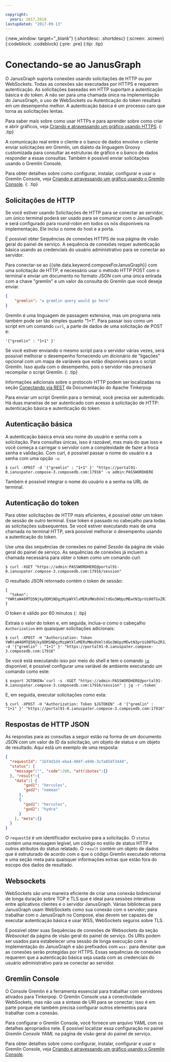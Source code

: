 ```yaml
---

copyright:
  years: 2017,2018
lastupdated: "2017-09-13"
---
```


{:new_window: target="_blank"}
{:shortdesc: .shortdesc}
{:screen: .screen}
{:codeblock: .codeblock}
{:pre: .pre}
{:tip: .tip}

# Conectando-se ao JanusGraph

O JanusGraph suporta conexões usando solicitações de HTTP ou por WebSockets. Todas as conexões são executadas por HTTPS e requerem autenticação. As solicitações baseadas em HTTP suportam a autenticação básica e do token. A não ser para uma chamada única na implementação do JanusGraph, o uso de WebSockets ou Autenticação do token resultará em um desempenho melhor. A autenticação básica é um processo caro que torna as solicitações lentas.

Para saber mais sobre como usar HTTPs e para aprender sobre como criar e abrir gráficos, veja [Criando e atravessando um gráfico usando HTTPS](./tutorial-https.html).
{: .tip}

A comunicação real entre o cliente e o banco de dados envolve o cliente enviar solicitações em Gremlin, um dialeto da linguagem Groovy customizada para consultar as estruturas de gráfico e o banco de dados responder a essas consultas. Também é possível enviar solicitações usando o Gremlin Console.

Para obter detalhes sobre como configurar, instalar, configurar e usar o Gremlin Console, veja [Criando e atravessando um gráfico usando o Gremlin Console](./tutorial-gremlin-console.html).
{: .tip}

## Solicitações de HTTP

Se você estiver usando Solicitações de HTTP para se conectar ao servidor, um único terminal poderá ser usado para se comunicar com o JanusGraph e será configurado para round-robin em todos os nós disponíveis na implementação. Ele inclui o nome do host e a porta.

É possível obter Sequências de conexões HTTPS de sua página de visão geral do painel de serviço. A sequência de conexões requer autenticação básica usando as credenciais do usuário administrativo para se conectar ao servidor.

Para conectar-se ao {{site.data.keyword.composeForJanusGraph}} com uma solicitação de HTTP, é necessário usar o método HTTP POST com o terminal e enviar um documento no formato JSON com uma única entrada com a chave "gremlin" e um valor da consulta do Gremlin que você deseja enviar. 

```json
{
    "gremlin": "a gremlin query would go here"
}
```

Gremlin é uma linguagem de passagem extensiva, mas um programa nela também pode ser tão simples quanto "1+1". Para passar isso como um script em um comando `curl`, a parte de dados de uma solicitação de POST é:

```
'{"gremlin" : "1+1" }'
``` 

Se você estiver enviando o mesmo script para o servidor várias vezes, será possível melhorar o desempenho fornecendo um dicionário de "ligações" opcional com um mapa de variáveis que estão disponíveis para o script Gremlin. Isso ajuda com o desempenho, pois o servidor não precisará recompilar o script Gremlin.
{: .tip}

Informações adicionais sobre o protocolo HTTP podem ser localizadas na seção [Conectando via REST](http://tinkerpop.apache.org/docs/3.2.3/reference/#_connecting_via_rest) da Documentação do Apache Tinkerpop

Para enviar um script Gremlin para o terminal, você precisa ser autenticado. Há duas maneiras de ser autenticado com acesso à solicitação de HTTP: autenticação básica e autenticação do token.

## Autenticação básica

A autenticação básica envia seu nome do usuário e senha com a solicitação. Para consultas únicas, isso é razoável, mas mais do que isso e você começa a carregar o servidor com a complexidade de fazer a troca senha e validação. Com curl, é possível passar o nome do usuário e a senha com uma opção `-u`:

```shell
$ curl -XPOST -d '{"gremlin" : "1+1" }' "https://portal91-0.ianuspater.compose-3.composedb.com:17916" -u admin:PASSWORDHERE
```

Também é possível integrar o nome do usuário e a senha na URL de terminal. 

## Autenticação do token

Para obter solicitações de HTTP mais eficientes, é possível obter um token de sessão de outro terminal. Esse token é passado no cabeçalho para todas as solicitações subsequentes. Se você estiver executando mais de uma chamada no terminal HTTP, será possível melhorar o desempenho usando a autenticação do token.

Use uma das sequências de conexões no painel _Sessão_ da página de visão geral do painel de serviço. As sequências de conexões já incluem a chamada necessária para obter o token como um comando curl:

```shell
$ curl -XGET "https://admin:PASSWORDHERE@portal91-0.ianuspater.compose-3.composedb.com:17916/session"
```

O resultado JSON retornado contém o token de sessão:

```
{
  "token": "YWRtaW46MTQ5NjkyODM1NDgzMzpWYXlxMERsMWs0VmltdGo3WUpzMEwtN3prUi00TGxZR3J6LXZnbDVmN3lnPQ=="
}
```

O token é válido por 60 minutos
{: .tip}

Extraia o valor do token e, em seguida, inclua-o como o cabeçalho `Authorization` em quaisquer solicitações adicionais:

```shell
$ curl -XPOST -H "Authorization: Token YWRtaW46MTQ5NjkyODM1NDgzMzpWYXlxMERsMWs0VmltdGo3WUpzMEwtN3prUi00TGxZR3J6LXZnbDVmN3lnPQ==" -d '{"gremlin" : "1+1" }' "https://portal91-0.ianuspater.compose-3.composedb.com:17916"
```

Se você está executando isso por meio do shell e tem o comando [`jq`](https://stedolan.github.io/jq/) disponível, é possível configurar uma variável de ambiente executando um comando como este:

```shell
$ export JGTOKEN=`curl -s -XGET "https://admin:PASSWORDHERE@portal91-0.ianuspater.compose-3.composedb.com:17916/session" | jq -r .token`
```

E, em seguida, executar solicitações como esta:

```shell
$ curl -XPOST -H "Authorization: Token $JGTOKEN" -d '{"gremlin" : "1+1" }' "https://portal91-0.ianuspater.compose-3.composedb.com:17916"
```

## Respostas de HTTP JSON

As respostas para as consultas a seguir estão na forma de um documento JSON com um valor de ID da solicitação, um objeto de status e um objeto de resultado. Aqui está um exemplo de uma resposta:

```json
{
  "requestId": "1bf4d1d4-eba4-484f-a94b-3cfa85df3448",
  "status": {
    "message":"", "code":200, "attributes":{}
  }, "result":{
    "data":[ {
        "god1": "hercules",
        "god2": "nemean"
      },
      {
        "god1": "hercules",
        "god2": "hydra"
      }
    ], "meta":{}
  }
}
```
O `requestId` é um identificador exclusivo para a solicitação. O `status` contém uma mensagem legível, um código no estilo de status HTTP e outros atributos do status relatado. O `result` contém um objeto de dados que é estruturado de acordo com o que o código Gremlin executado retorna e uma seção meta para quaisquer informações extras que estão fora do escopo dos dados de resultado.

## Websockets

WebSockets são uma maneira eficiente de criar uma conexão bidirecional de longa duração sobre TCP e TLS que é ideal para sessões interativas entre aplicativos clientes e o servidor JanusGraph. Várias bibliotecas para JanusGraph usam WebSockets como sua conexão com o servidor; para trabalhar com o JanusGraph no Compose, elas devem ser capazes de executar autenticação básica e usar WSS, WebSockets seguros sobre TLS. 

É possível obter suas Sequências de conexões de Websockets da seção _Websocket_ da página de visão geral do painel de serviço. Os URIs podem ser usados para estabelecer uma sessão de longa execução com a implementação do JanusGraph e são prefixados com `wss:` para denotar que as conexões serão protegidas por HTTPS. Essas sequências de conexões requerem que a autenticação básica seja usada com as credenciais do usuário administrativo para se conectar ao servidor.

## Gremlin Console

O Console Gremlin é a ferramenta essencial para trabalhar com servidores ativados para Tinkerpop. O Gremlin Console usa a conectividade WebSockets, mas não usa a sintaxe de URI para se conectar; isso é em parte porque ele também precisa configurar outros elementos para trabalhar com a conexão.

Para configurar o Gremlin Console, você fornece um arquivo YAML com os detalhes apropriados nele. É possível localizar essa configuração no painel _Gremlin Console YAML_ na página de visão geral do painel de serviço.

Para obter detalhes sobre como configurar, instalar, configurar e usar o Gremlin Console, veja [Criando e atravessando um gráfico usando o Gremlin Console](./tutorial-gremlin-console.html).
